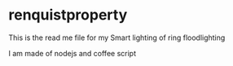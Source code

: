 # renquistproperty

This is the read me file for my
Smart lighting of ring floodlighting

I am made of nodejs and coffee script
